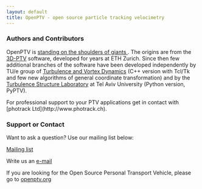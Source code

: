 ```yaml
---
layout: default
title: OpenPTV - open source particle tracking velocimetry
---
```


<h3>Authors and Contributors</h3>

<p> OpenPTV is <a href="http://en.wikipedia.org/wiki/Standing_on_the_shoulders_of_giants">standing on the shoulders of giants </a>. 
The origins are from the <a href="http://3dptv.github.com">3D-PTV</a> software, developed for years at ETH Zurich. Since then few additional branches of the software have been developed independently by TU/e group of <a href="http://www.tue.nl/en/university/departments/applied-physics/research/transport-physics/turbulence-and-vortex-dynamics-wdy/">Turbulence and Vortex Dynamics</a> (C++ version with Tcl/Tk and few new algorithms of general coordinate transformation) and by the <a href="http://www.eng.tau.ac.il/turbulencelab">Turbulence Structure Laboratory</a> at Tel Aviv University (Python version, PyPTV).</p> 


<p>For professional support to your PTV applications get in contact with [photrack Ltd](http://www.photrack.ch).

<h3>Support or Contact</h3>

<p> Want to ask a question? Use our mailing list below: </p>
 
[Mailing list](https://groups.google.com/forum/#!forum/openptv)

Write us an [e-mail](openptv@gmail.com)




If you are looking for the Open Source Personal Transport Vehicle, please go to [openptv.org](http://www.openptv.org)
 

